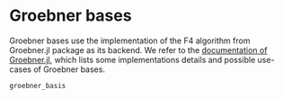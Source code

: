 # Groebner bases

Groebner bases use the implementation of the F4 algorithm from 
Groebner.jl package as its backend.
We refer to the [documentation of Groebner.jl](https://sumiya11.github.io/Groebner.jl/),
which lists some implementations details and possible use-cases of Groebner bases.

```@docs
groebner_basis
```
